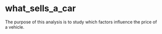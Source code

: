 # what_sells_a_car
The purpose of this analysis is to study which factors influence the price of a vehicle.
